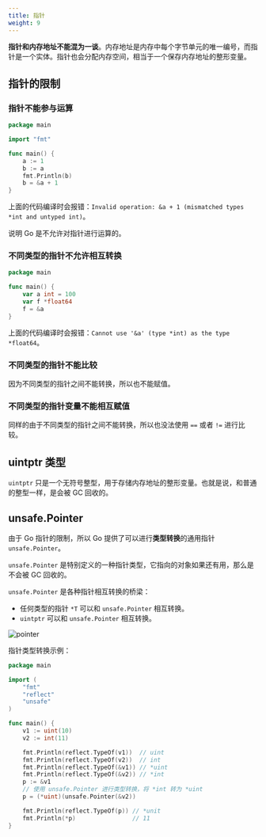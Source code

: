 ```yaml
---
title: 指针
weight: 9
---
```


**指针和内存地址不能混为一谈**。内存地址是内存中每个字节单元的唯一编号，而指针是一个实体。指针也会分配内存空间，相当于一个保存内存地址的整形变量。

## 指针的限制

### 指针不能参与运算

```go
package main

import "fmt"

func main() {
	a := 1
	b := a
	fmt.Println(b)
	b = &a + 1
}
```

上面的代码编译时会报错：`Invalid operation: &a + 1 (mismatched types *int and untyped int)`。

说明 Go 是不允许对指针进行运算的。

### 不同类型的指针不允许相互转换

```go
package main

func main() {	
	var a int = 100
	var f *float64
	f = &a
}
```

上面的代码编译时会报错：`Cannot use '&a' (type *int) as the type *float64`。

### 不同类型的指针不能比较

因为不同类型的指针之间不能转换，所以也不能赋值。

### 不同类型的指针变量不能相互赋值

同样的由于不同类型的指针之间不能转换，所以也没法使用 `==` 或者 `!=` 进行比较。

## uintptr 类型

`uintptr` 只是一个无符号整型，用于存储内存地址的整形变量。也就是说，和普通的整型一样，是会被 GC 回收的。

## unsafe.Pointer

由于 Go 指针的限制，所以 Go 提供了可以进行**类型转换**的通用指针 `unsafe.Pointer`。

`unsafe.Pointer` 是特别定义的一种指针类型，它指向的对象如果还有用，那么是不会被 GC 回收的。

`unsafe.Pointer` 是各种指针相互转换的桥梁：

- 任何类型的指针 `*T` 可以和 `unsafe.Pointer` 相互转换。
- `uintptr` 可以和 `unsafe.Pointer` 相互转换。

![pointer](https://raw.gitcode.com/shipengqi/illustrations/files/main/go/pointer.png)

指针类型转换示例：

```go
package main

import (
	"fmt"
	"reflect"
	"unsafe"
)

func main() {
	v1 := uint(10)
	v2 := int(11)

	fmt.Println(reflect.TypeOf(v1))  // uint
	fmt.Println(reflect.TypeOf(v2))  // int
	fmt.Println(reflect.TypeOf(&v1)) // *uint
	fmt.Println(reflect.TypeOf(&v2)) // *int
	p := &v1
	// 使用 unsafe.Pointer 进行类型转换，将 *int 转为 *uint
	p = (*uint)(unsafe.Pointer(&v2))

	fmt.Println(reflect.TypeOf(p)) // *unit
	fmt.Println(*p)                // 11
}
```
